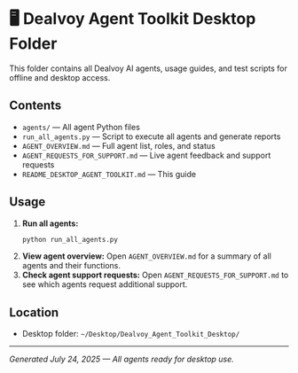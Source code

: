 # 🖥️ Dealvoy Agent Toolkit Desktop Folder

This folder contains all Dealvoy AI agents, usage guides, and test scripts for offline and desktop access.

## Contents
- `agents/` — All agent Python files
- `run_all_agents.py` — Script to execute all agents and generate reports
- `AGENT_OVERVIEW.md` — Full agent list, roles, and status
- `AGENT_REQUESTS_FOR_SUPPORT.md` — Live agent feedback and support requests
- `README_DESKTOP_AGENT_TOOLKIT.md` — This guide

## Usage
1. **Run all agents:**
   ```bash
   python run_all_agents.py
   ```
2. **View agent overview:**
   Open `AGENT_OVERVIEW.md` for a summary of all agents and their functions.
3. **Check agent support requests:**
   Open `AGENT_REQUESTS_FOR_SUPPORT.md` to see which agents request additional support.

## Location
- Desktop folder: `~/Desktop/Dealvoy_Agent_Toolkit_Desktop/`

---

*Generated July 24, 2025 — All agents ready for desktop use.*
